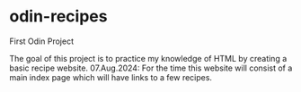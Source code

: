 # odin-recipes
First Odin Project

The goal of this project is to practice my knowledge of HTML by creating a basic recipe website.
07.Aug.2024: For the time this website will consist of a main index page which will have links to a few recipes.